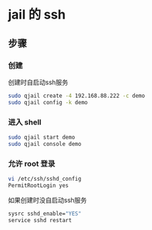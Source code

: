# jail 的 ssh

## 步骤

### 创建

创建时自启动ssh服务

```sh
sudo qjail create -4 192.168.88.222 -c demo
sudo qjail config -k demo
```

### 进入 shell

```sh
sudo qjail start demo
sudo qjail console demo
```

### 允许 root 登录

```sh
vi /etc/ssh/sshd_config
PermitRootLogin yes
```

如果创建时没自启动ssh服务

```sh
sysrc sshd_enable="YES"
service sshd restart
```
